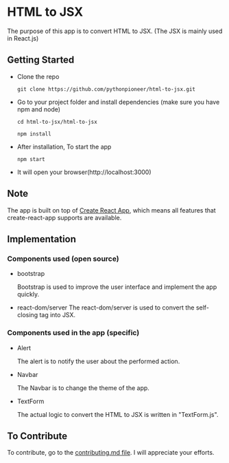 # HTML to JSX

The purpose of this app is to convert HTML to JSX. (The JSX is mainly used in React.js)

## Getting Started

- Clone the repo

      git clone https://github.com/pythonpioneer/html-to-jsx.git

- Go to your project folder and install dependencies (make sure you have npm and node)

  ```
  cd html-to-jsx/html-to-jsx
  ```
  ```
  npm install
  ```

- After installation, To start the app

      npm start

- It will open your browser(http://localhost:3000)

## Note

The app is built on top of [Create React App](https://github.com/facebook/create-react-app), which means all features that create-react-app supports are available.

## Implementation

### Components used (open source)

- bootstrap

    Bootstrap is used to improve the user interface and implement the app quickly.

- react-dom/server
    The react-dom/server is used to convert the self-closing tag into JSX.

### Components used in the app (specific)

- Alert

    The alert is to notify the user about the performed action.
  
- Navbar

    The Navbar is to change the theme of the app.
  
- TextForm

    The actual logic to convert the HTML to JSX is written in "TextForm.js".

## To Contribute

To contribute, go to the [contributing.md file](https://github.com/pythonpioneer/pythonpioneer/blob/main/guidelines/CONTRIBUTING.md). I will appreciate your efforts.
